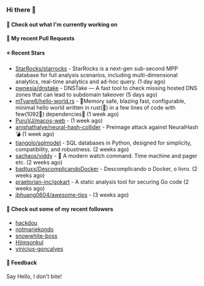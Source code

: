### Hi there 👋

#### 👷 Check out what I'm currently working on

#### 🔨 My recent Pull Requests


#### ⭐ Recent Stars

- [StarRocks/starrocks](https://github.com/StarRocks/starrocks) - StarRocks is a next-gen sub-second MPP database for full analysis scenarios, including multi-dimensional analytics, real-time analytics and ad-hoc query. (1 day ago)
- [pwnesia/dnstake](https://github.com/pwnesia/dnstake) - DNSTake — A fast tool to check missing hosted DNS zones that can lead to subdomain takeover (5 days ago)
- [mTvare6/hello-world.rs](https://github.com/mTvare6/hello-world.rs) - 🚀Memory safe, blazing fast, configurable, minimal hello world written in rust(🚀) in a few lines of code with few(1092🚀) dependencies🚀 (1 week ago)
- [PuruVJ/macos-web](https://github.com/PuruVJ/macos-web) -  (1 week ago)
- [anishathalye/neural-hash-collider](https://github.com/anishathalye/neural-hash-collider) - Preimage attack against NeuralHash 💣 (1 week ago)
- [tiangolo/sqlmodel](https://github.com/tiangolo/sqlmodel) - SQL databases in Python, designed for simplicity, compatibility, and robustness. (2 weeks ago)
- [sachaos/viddy](https://github.com/sachaos/viddy) - 👀 A modern watch command. Time machine and pager etc. (2 weeks ago)
- [badtuxx/DescomplicandoDocker](https://github.com/badtuxx/DescomplicandoDocker) - Descomplicando o Docker, o livro. (2 weeks ago)
- [praetorian-inc/gokart](https://github.com/praetorian-inc/gokart) - A static analysis tool for securing Go code (2 weeks ago)
- [jbhuang0604/awesome-tips](https://github.com/jbhuang0604/awesome-tips) -  (3 weeks ago)

#### 👯 Check out some of my recent followers

- [hackdou](https://github.com/hackdou)
- [notmariekondo](https://github.com/notmariekondo)
- [snowwhite-boss](https://github.com/snowwhite-boss)
- [Hiimsonkul](https://github.com/Hiimsonkul)
- [vinicius-goncalves](https://github.com/vinicius-goncalves)

#### 💬 Feedback

Say Hello, I don't bite!